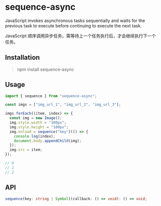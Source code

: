# sequence-async

JavaScript invokes asynchronous tasks sequentially and waits for the previous task to execute before continuing to execute the next task.

JavaScript 顺序调用异步任务，需等待上一个任务执行后，才会继续执行下一个任务。

## Installation

> npm install sequence-async

## Usage

```javascript
import { sequence } from "sequence-async";

const imgs = ["img_url_1", "img_url_2", "img_url_3"];

imgs.forEach((item, index) => {
  const img = new Image();
  img.style.width = "100px";
  img.style.height = "100px";
  img.onload = sequence("key")(() => {
    console.log(index);
    document.body.appendChild(img);
  });
  img.src = item;
});

// 0
// 1
// 2
```

## API

```TypeScript
sequence(key: string | Symbol)(callback: () => void): () => void;
```
